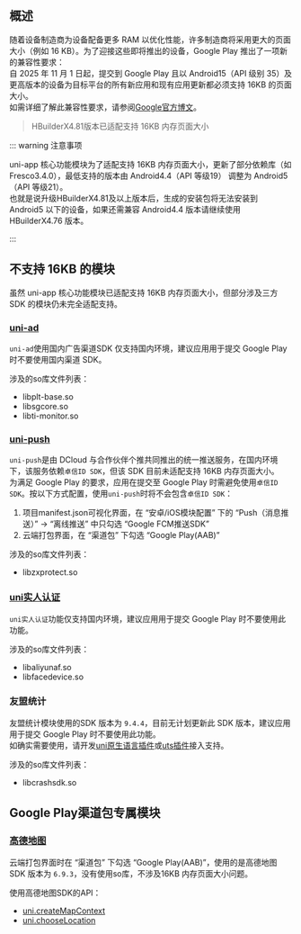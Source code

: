 ## 概述  
随着设备制造商为设备配备更多 RAM 以优化性能，许多制造商将采用更大的页面大小（例如 16 KB）。为了迎接这些即将推出的设备，Google Play 推出了一项新的兼容性要求：  
自 2025 年 11 月 1 日起，提交到 Google Play 且以 Android15（API 级别 35）及更高版本的设备为目标平台的所有新应用和现有应用更新都必须支持 16KB 的页面大小。  
如需详细了解此兼容性要求，请参阅[Google官方博文](https://android-developers.googleblog.com/2025/05/prepare-play-apps-for-devices-with-16kb-page-size.html)。

> HBuilderX4.81版本已适配支持 16KB 内存页面大小

::: warning 注意事项

uni-app 核心功能模块为了适配支持 16KB 内存页面大小，更新了部分依赖库（如Fresco3.4.0），最低支持的版本由 Android4.4（API 等级19） 调整为 Android5（API 等级21）。  
也就是说升级HBuilderX4.81及以上版本后，生成的安装包将无法安装到 Android5 以下的设备，如果还需兼容 Android4.4 版本请继续使用 HBuilderX4.76 版本。  

:::

## 不支持 16KB 的模块  
虽然 uni-app 核心功能模块已适配支持 16KB 内存页面大小，但部分涉及三方 SDK 的模块仍未完全适配支持。  

### [uni-ad](https://uniapp.dcloud.net.cn/uni-ad/)
`uni-ad`使用国内广告渠道SDK 仅支持国内环境，建议应用用于提交 Google Play 时不要使用国内渠道 SDK。  

涉及的so库文件列表：
- libplt-base.so
- libsgcore.so
- libti-monitor.so


### [uni-push](../api/plugins/push.md)
`uni-push`是由 DCloud 与合作伙伴个推共同推出的统一推送服务，在国内环境下，该服务依赖`卓信ID SDK`，但该 SDK 目前未适配支持 16KB 内存页面大小。  
为满足 Google Play 的要求，应用在提交至 Google Play 时需避免使用`卓信ID SDK`。按以下方式配置，使用`uni-push`时将不会包含`卓信ID SDK`：  
1. 项目manifest.json可视化界面，在 “安卓/iOS模块配置” 下的 “Push（消息推送）” -> “离线推送” 中只勾选 “Google FCM推送SDK”  
2. 云端打包界面，在 “渠道包” 下勾选 “Google Play(AAB)”  

涉及的so库文件列表：
- libzxprotect.so


### [uni实人认证](../api/plugins/facialRecognitionVerify.md)  
`uni实人认证`功能仅支持国内环境，建议应用用于提交 Google Play 时不要使用此功能。

涉及的so库文件列表：
- libaliyunaf.so  
- libfacedevice.so  

### 友盟统计
友盟统计模块使用的SDK 版本为 `9.4.4`，目前无计划更新此 SDK 版本，建议应用用于提交 Google Play 时不要使用此功能。  
如确实需要使用，请开发[uni原生语言插件](../plugin/native-plugin.md)或[uts插件](https://doc.dcloud.net.cn/uni-app-x/plugin/uts-plugin.html)接入支持。  

涉及的so库文件列表：
- libcrashsdk.so  


## Google Play渠道包专属模块  

### [高德地图](../component/map.md)  
云端打包界面时在 “渠道包” 下勾选 “Google Play(AAB)”，使用的是高德地图 SDK 版本为 `6.9.3`，没有使用so库，不涉及16KB 内存页面大小问题。  


使用高德地图SDK的API：
- [uni.createMapContext](../api/location/map.md#createmapcontext)
- [uni.chooseLocation](../api/location/location.md#chooselocation)




